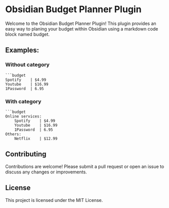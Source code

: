 # Obsidian Budget Planner Plugin

Welcome to the Obsidian Budget Planner Plugin! This plugin provides an easy way to planing your budget within 
Obsidian using a markdown code block named budget.

## Examples:

### Without category

```
```budget
Spotify    | $4.99
Youtube    | $16.99
1Password  | 6.95
```

### With category

```
```budget
Online services:
	Spotify    | $4.99
	Youtube    | $16.99
	1Password  | 6.95
Others:
	Netflix    | $12.99
```

## Contributing

Contributions are welcome! Please submit a pull request or open an issue to discuss any changes or improvements.

## License

This project is licensed under the MIT License.
